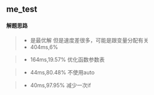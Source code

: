 ## me_test
#### 解题思路

>* 是最优解 但是速度差很多，可能是跟变量分配有关
>* 404ms,6%

>* 164ms,19.57% 优化函数参数表

>* 44ms,80.48% 不使用auto

>* 40ms,97.95% 减少一次if
